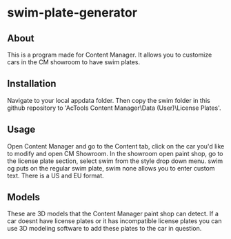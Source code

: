 # swim-plate-generator

## About
This is a program made for Content Manager. It allows you to customize cars in the CM showroom to have swim plates.

## Installation
Navigate to your local appdata folder. Then copy the swim folder in this github repository to 'AcTools Content Manager\Data (User)\License Plates'.

## Usage
Open Content Manager and go to the Content tab, click on the car you'd like to modify and open CM Showroom. In the showroom open paint shop, go to the license plate section, select swim from the style drop down menu. swim og puts on the regular swim plate, swim none allows you to enter custom text. There is a US and EU format.

## Models
These are 3D models that the Content Manager paint shop can detect. If a car doesnt have license plates or it has incompatible license plates you can use 3D modeling software to add these plates to the car in question.